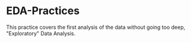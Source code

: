# EDA-Practices
This practice covers the first analysis of the data without going too deep, "Exploratory" Data Analysis.
